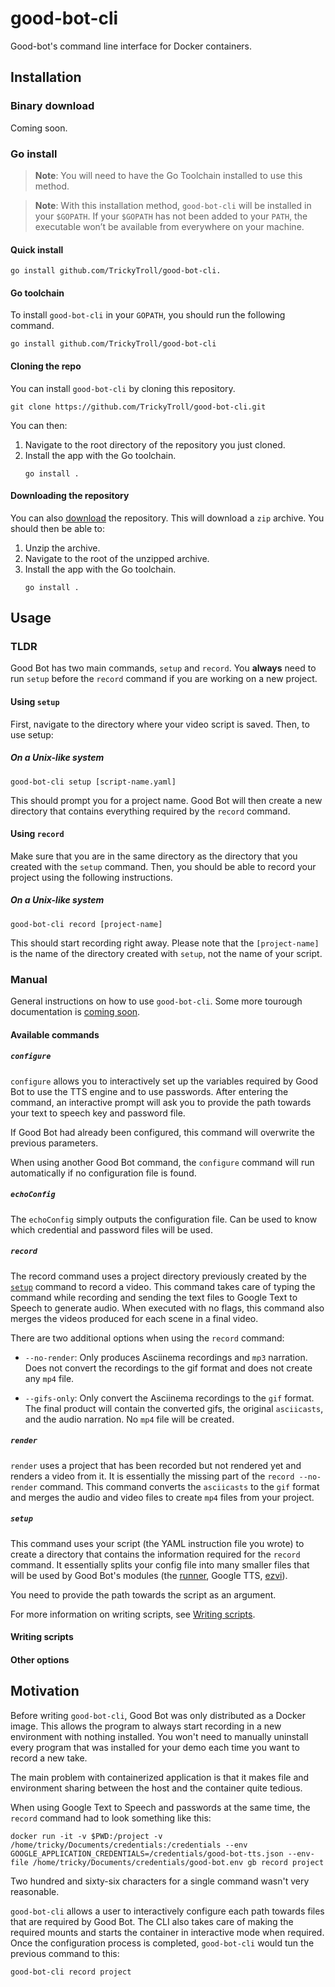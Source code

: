 # good-bot-cli

Good-bot's command line interface for Docker containers.

## Installation

### Binary download

Coming  soon.

### Go install

> **Note**: You will need to have the Go Toolchain installed to
> use this method.

> **Note**: With this installation method, `good-bot-cli` will
> be installed in your `$GOPATH`. If your `$GOPATH` has not
> been added to your `PATH`, the executable won’t be available
> from everywhere on your machine.

#### Quick install

```shell
go install github.com/TrickyTroll/good-bot-cli.
```

#### Go toolchain

To install `good-bot-cli` in your `GOPATH`, you should run
the following command.

```shell
go install github.com/TrickyTroll/good-bot-cli
```

#### Cloning the repo

You can install `good-bot-cli` by cloning this repository.

```shell
git clone https://github.com/TrickyTroll/good-bot-cli.git
```

You can then:

1. Navigate to the root directory of the repository you just
   cloned.
2. Install the app with the Go toolchain.
   ```shell
   go install .
   ```

#### Downloading the repository

You can also [download](https://github.com/TrickyTroll/good-bot-cli/archive/refs/heads/main.zip)
the repository. This will download a `zip` archive. You should then
be able to:

1. Unzip the archive.
2. Navigate to the root of the unzipped archive.
3. Install the app with the Go toolchain.
   ```shell
   go install .
   ```

## Usage

### TLDR

Good Bot has two main commands, `setup` and `record`.
You **always** need to run `setup` before the `record` command
if you are working on a new project.

#### Using `setup`

First, navigate to the directory where your video script is
saved. Then, to use setup:

##### On a Unix-like system

```shell
good-bot-cli setup [script-name.yaml]
```

This should prompt you for a project name. Good Bot will then
create a new directory that contains everything required by the
`record` command.

#### Using `record`

Make sure that you are in the same directory as the directory
that you created with the `setup` command. Then, you should
be able to record your project using the following instructions.

##### On a Unix-like system

```shell
good-bot-cli record [project-name]
```

This should start recording right away. Please note that the
`[project-name]` is the name of the directory created with
`setup`, not the name of your script.

### Manual

General instructions on how to use `good-bot-cli`. Some more
tourough documentation is [coming soon](https://github.com/TrickyTroll/good-bot-cli/issues/10).

#### Available commands

##### `configure`

`configure` allows you to interactively set up the variables required
by Good Bot to use the TTS engine and to use passwords. After entering
the command, an interactive prompt will ask you to provide the path
towards your text to speech key and password file.

If Good Bot had already been configured, this command will overwrite
the previous parameters.

When using another Good Bot command, the `configure` command will run
automatically if no configuration file is found.

##### `echoConfig`

The `echoConfig` simply outputs the configuration file. Can be used
to know which credential and password files will be used.

##### `record`

The record command uses a project directory previously created by
the [`setup`](#setup) command to record a video. This command takes
care of typing the command while recording and sending the text files
to Google Text to Speech to generate audio. When executed with no
flags, this command also merges the videos produced for each scene
in a final video.

There are two additional options when using the `record` command:

* `--no-render`: Only produces Asciinema recordings and `mp3` narration.
  Does not convert the recordings to the gif format and does not create
  any `mp4` file.

* `--gifs-only`: Only convert the Asciinema recordings to the `gif`
  format. The final product will contain the converted gifs, the
  original `asciicasts`, and the audio narration. No `mp4` file will
  be created.

##### `render`

`render` uses a project that has been recorded but not rendered yet
and renders a video from it. It is essentially the missing part of the
`record --no-render` command. This command converts the `asciicasts`
to the `gif` format and merges the audio and video files to create 
`mp4` files from your project.

##### `setup`

This command uses your script (the YAML instruction file you wrote)
to create a directory that contains the information required for the
`record` command. It essentially splits your config file into many
smaller files that will be used by Good Bot's modules
(the [runner](https://github.com/TrickyTroll/good-bot-runner), Google
TTS, [ezvi](https://github.com/TrickyTroll/ezvi)).

You need to provide the path towards the script as an argument.

For more information on writing scripts, see
[Writing scripts](#writing-scripts).

#### Writing scripts

#### Other options

## Motivation

Before writing `good-bot-cli`, Good Bot was only distributed as a
Docker image. This allows the program to always start recording in a 
new environment with nothing installed. You won't need to manually 
uninstall every program that was installed for your demo each time
you want to record a new take.

The main problem with containerized application is that it makes file
and environment sharing between the host and the container quite
tedious.

When using Google Text to Speech and passwords at the same time, the
`record` command had to look something like this:

```shell
docker run -it -v $PWD:/project -v /home/tricky/Documents/credentials:/credentials --env GOOGLE_APPLICATION_CREDENTIALS=/credentials/good-bot-tts.json --env-file /home/tricky/Documents/credentials/good-bot.env gb record project
```

Two hundred and sixty-six characters for a single command wasn't very reasonable.

`good-bot-cli` allows a user to interactively configure each path
towards files that are required by Good Bot. The CLI also takes
care of making the required mounts and starts the container in
interactive mode when required. Once the configuration process is
completed, `good-bot-cli` would tun the previous command to this:

```shell
good-bot-cli record project
```
